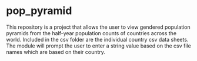 # pop_pyramid
This repository is a project that allows the user to view gendered population pyramids from the half-year population counts of countries across the world. Included in the csv folder are the individual country csv data sheets. The module will prompt the user to enter a string value based on the csv file names which are based on their country. 
